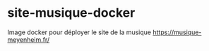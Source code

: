 # site-musique-docker
Image docker pour déployer le site de la musique https://musique-meyenheim.fr/
